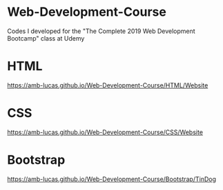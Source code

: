 # Web-Development-Course
Codes I developed for the "The Complete 2019 Web Development Bootcamp" class at Udemy

# HTML
<https://amb-lucas.github.io/Web-Development-Course/HTML/Website>

# CSS
https://amb-lucas.github.io/Web-Development-Course/CSS/Website

# Bootstrap
https://amb-lucas.github.io/Web-Development-Course/Bootstrap/TinDog

